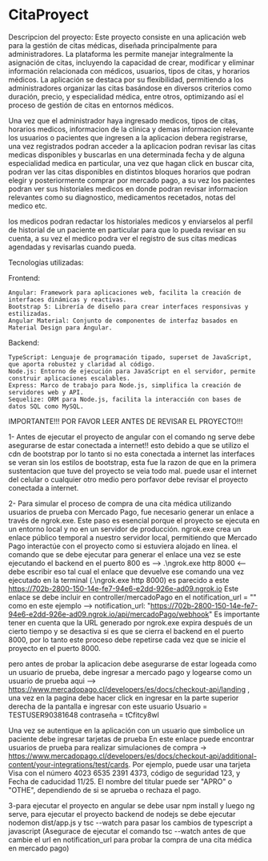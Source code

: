 # CitaProyect

Descripcion del proyecto:
Este proyecto consiste en una aplicación web para la gestión de citas médicas, diseñada principalmente para administradores. La plataforma les permite manejar integralmente la asignación de citas, incluyendo la capacidad de crear, modificar y eliminar información relacionada con médicos, usuarios, tipos de citas, y horarios médicos. La aplicación se destaca por su flexibilidad, permitiendo a los administradores organizar las citas basándose en diversos criterios como duración, precio, y especialidad médica, entre otros, optimizando así el proceso de gestión de citas en entornos médicos.

Una vez que el administrador haya ingresado medicos, tipos de citas, horarios medicos, informacion de la clinica y demas informacion relevante los usuarios o pacientes que ingresen a la aplicacion debera registrarse, una vez registrados podran acceder a la aplicacion podran revisar las citas medicas disponibles y buscarlas en una determinada fecha y de alguna especialidad medica en particular, una vez que hagan click en buscar cita, podran ver las citas disponibles en distintos bloques horarios que podran elegir y posteriormente comprar por mercado pago, a su vez los pacientes podran ver sus historiales medicos en donde podran revisar informacion relevantes como su diagnostico, medicamentos recetados, notas del medico etc.

los medicos podran redactar los historiales medicos y enviarselos al perfil de historial de un paciente en particular para que lo pueda revisar en su cuenta, a su vez el medico podra ver el registro de sus citas medicas agendadas y revisarlas cuando pueda.


Tecnologias utilizadas:

Frontend:

    Angular: Framework para aplicaciones web, facilita la creación de interfaces dinámicas y reactivas.
    Bootstrap 5: Librería de diseño para crear interfaces responsivas y estilizadas.
    Angular Material: Conjunto de componentes de interfaz basados en Material Design para Angular.

Backend:

    TypeScript: Lenguaje de programación tipado, superset de JavaScript, que aporta robustez y claridad al código.
    Node.js: Entorno de ejecución para JavaScript en el servidor, permite construir aplicaciones escalables.
    Express: Marco de trabajo para Node.js, simplifica la creación de servidores web y API.
    Sequelize: ORM para Node.js, facilita la interacción con bases de datos SQL como MySQL.


 IMPORTANTE!!! POR FAVOR LEER ANTES DE REVISAR EL PROYECTO!!!

1- Antes de ejecutar el proyecto de angular con el comando ng serve  debe asegurarse de estar conectada a internet!! esto debido a que se utilizo el cdn de bootstrap por lo tanto si no esta conectada a internet
las interfaces se veran sin los estilos de bootstrap, esta fue la razon de que en la primera sustentacion que tuve  del proyecto se veia todo mal.
puede usar el internet del celular o cualquier otro medio pero porfavor debe revisar el proyecto conectada a internet.

2- Para simular el proceso de compra de una cita médica utilizando usuarios de prueba con Mercado Pago, fue necesario generar un enlace a 
través de ngrok.exe. Este paso es esencial porque el proyecto se ejecuta en un entorno local y no en un servidor de producción. ngrok.exe crea un enlace público temporal a nuestro
servidor local, permitiendo que Mercado Pago interactúe con el proyecto como si estuviera alojado en línea. 
el comando que se debe ejecutar para generar el enlace una vez se este ejecutando el backend en el puerto 800 es -->  .\ngrok.exe http 8000   <-- debe escribir eso tal cual
el enlace que devuelve ese comando una vez ejecutado en la terminal (.\ngrok.exe http 8000) es parecido a este https://702b-2800-150-14e-fe7-94e6-e2dd-926e-ad09.ngrok.io
Este enlace se debe incluir en controller/mercadoPago en el notification_url = "" como en este ejemplo --> notification_url: "https://702b-2800-150-14e-fe7-94e6-e2dd-926e-ad09.ngrok.io/api/mercadoPago/webhook"
Es importante tener en cuenta que la URL generado por ngrok.exe expira después de un cierto tiempo y se desactiva si es que se cierra el backend en el puerto 8000, por lo tanto este proceso 
debe repetirse cada vez que se inicie el proyecto en el puerto 8000.

pero antes de probar la aplicacion debe asegurarse de estar logeada como un usuario de prueba, debe ingresar a mercado pago y logearse como un usuario de prueba aqui --> https://www.mercadopago.cl/developers/es/docs/checkout-api/landing
, una vez en la pagina debe hacer click en ingresar en la parte superior derecha de la pantalla e ingresar con este usuario 
Usuario = TESTUSER90381648
contraseña = tCfitcy8wl

Una vez se autentique en la aplicación con un usuario que simbolice un paciente debe ingresar tarjetas de prueba
En este enlace puede encontrar usuarios de prueba para realizar simulaciones de compra -> https://www.mercadopago.cl/developers/es/docs/checkout-api/additional-content/your-integrations/test/cards.
Por ejemplo, puede usar una tarjeta Visa con el número 4023 6535 2391 4373, código de seguridad 123, y 
Fecha de caducidad 11/25. El nombre del titular puede ser "APRO" o "OTHE", dependiendo de si se aprueba o rechaza el pago.

3-para ejecutar el proyecto en angular se debe usar npm install y luego ng serve, para ejecutar el proyecto backend de nodejs se debe ejecutar nodemon dist/app.js y tsc --watch para pasar los cambios de typescript a javascript (Asegurace de ejecutar el comando tsc --watch antes de que cambie el url en notification_url para probar la compra de una cita médica en mercado pago)




